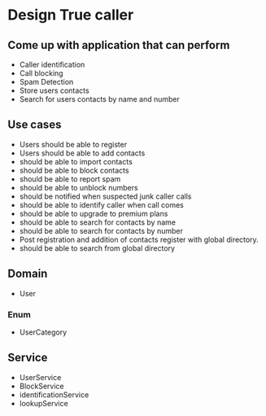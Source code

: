 # Design True caller 

## Come up with application that can perform
- Caller identification
- Call blocking
- Spam Detection
- Store users contacts
- Search for users contacts by name and number

## Use cases
- Users should be able to register 
- Users should be able to add contacts
- should be able to import contacts
- should be able to block contacts
- should be able to report spam
- should be able to unblock numbers
- should be notified when suspected junk caller calls
- should be able to identify caller when call comes
- should be able to upgrade to premium plans
- should be able to search for contacts by name
- should be able to search for contacts by number
- Post registration and addition of contacts register with global directory.
- should be able to search from global directory

## Domain
- User

### Enum
- UserCategory

## Service
- UserService
- BlockService
- identificationService
- lookupService